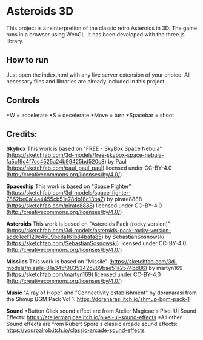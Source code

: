 # Asteroids 3D
This project is a reinterpretion of the classic retro Asteroids in 3D. The game runs in a browser using WebGL. It has been developed with the three.js library.


## How to run
Just open the index.html with any live server extension of your choice. All necessary files and libraries are already included in this project.


## Controls
  *W = accelerate
  *S = decelerate
  *Move = turn
  *Spacebar = shoot


## Credits:

__Skybox__
This work is based on "FREE - SkyBox Space Nebula" (https://sketchfab.com/3d-models/free-skybox-space-nebula-fa5c19c4f7cc4525a24b99425bd520c8) by Paul (https://sketchfab.com/paul_paul_paul) licensed under CC-BY-4.0 (http://creativecommons.org/licenses/by/4.0/)


__Spaceship__
This work is based on "Space Fighter" (https://sketchfab.com/3d-models/space-fighter-7862be0a14a4455cb51e78db16c13ba7) by pirate8888 (https://sketchfab.com/pirate8888) licensed under CC-BY-4.0 (http://creativecommons.org/licenses/by/4.0/)


__Asteroids__
This work is based on "Asteroids Pack (rocky version)" (https://sketchfab.com/3d-models/asteroids-pack-rocky-version-adde1ecf129e4509be8af61b84bafa85) by SebastianSosnowski (https://sketchfab.com/SebastianSosnowski) licensed under CC-BY-4.0 (http://creativecommons.org/licenses/by/4.0/)


__Missiles__
This work is based on "Missile" (https://sketchfab.com/3d-models/missile-81a345f9835342c989bae51a2574bd86) by martyn169 (https://sketchfab.com/martyn169) licensed under CC-BY-4.0 (http://creativecommons.org/licenses/by/4.0/)


__Music__
"A ray of Hope" and "Connectivity establishment" by doranarasi from the Shmup BGM Pack Vol 1: https://doranarasi.itch.io/shmup-bgm-pack-1


__Sound__
  *Button Click sound effect are from Atelier Magicae's Pixel UI Sound Effects: https://ateliermagicae.itch.io/pixel-ui-sound-effects
  *All other Sound effects are from Rubert Spore's classic arcade sound effects: https://yourpalrob.itch.io/classic-arcade-sound-effects